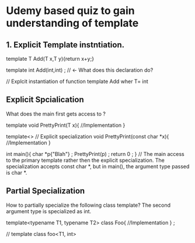 # Udemy based quiz to gain understanding of template 

## 1. Explicit Template instntiation.
template<typename T>
T Add(T x,T y){return x+y;}
 
template int Add(int,int) ; // <- What does this declaration do?

// Explcit  instantiation of function template Add wher T= int


## Explicit Spcialication 
What does the main first gets access to ? 

template<typename T>
void PrettyPrint(T x){
    //Implementation
}
 
template<> // Explicit specialization 
void PrettyPrint(const char *x){
    //Implementation
}
 
int main(){
    char *p{"Blah"} ;
    PrettyPrint(p) ;
    return 0 ;
}
// 
The main access to the primary template rather then the explicit specialization.
The specialization accepts const char *, but in main(), the argument type passed is char *.

## Partial Specialization 
How to partially specialize the following class template? The second argument type is specialized as int.

template<typename T1, typename T2>
class Foo{
    //Implementation
} ;

//
template<typename T1>
class foo<T1, int>

